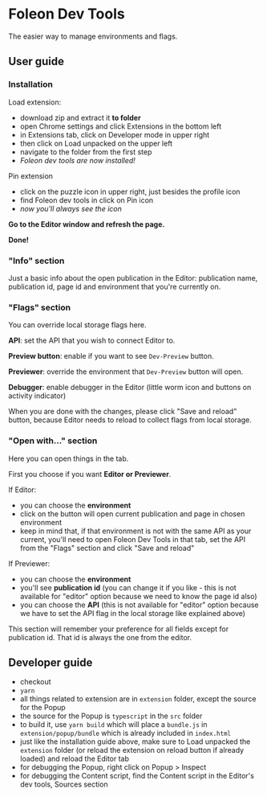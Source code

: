 # Foleon Dev Tools

The easier way to manage environments and flags.

## User guide

### Installation

Load extension:
- download zip and extract it **to folder**
- open Chrome settings and click Extensions in the bottom left
- in Extensions tab, click on Developer mode in upper right
- then click on Load unpacked on the upper left
- navigate to the folder from the first step
- *Foleon dev tools are now installed!*

Pin extension
- click on the puzzle icon in upper right, just besides the profile icon
- find Foleon dev tools in click on Pin icon
- *now you'll always see the icon*

**Go to the Editor window and refresh the page.**

**Done!**

### "Info" section

Just a basic info about the open publication in the Editor: publication name,
publication id, page id and environment that you're currently on.

### "Flags" section

You can override local storage flags here.

**API**: set the API that you wish to connect Editor to.

**Preview button**: enable if you want to see `Dev-Preview` button.

**Previewer**: override the environment that `Dev-Preview` button will open.

**Debugger**: enable debugger in the Editor (little worm icon and buttons on activity indicator)

When you are done with the changes, please click "Save and reload" button, because Editor needs to reload to
collect flags from local storage.

### "Open with..." section

Here you can open things in the tab.

First you choose if you want **Editor or Previewer**.

If Editor:
- you can choose the **environment**
- click on the button will open current publication and page in chosen environment
- keep in mind that, if that environment is not with the same API as your current, you'll need to open Foleon Dev Tools in that tab, set the API from the "Flags" section and click "Save and reload"

If Previewer:
- you can choose the **environment**
- you'll see **publication id** (you can change it if you like - this is not available for "editor" option because we need to know the page id also)
- you can choose the **API** (this is not available for "editor" option because we have to set the API flag in the local storage like explained above)

This section will remember your preference for all fields except for publication id. That id is always the one from the editor.

## Developer guide

- checkout
- `yarn`
- all things related to extension are in `extension` folder, except the source for the Popup
- the source for the Popup is `typescript` in the `src` folder
- to build it, use `yarn build` which will place a `bundle.js` in `extension/popup/bundle` which is already included in `index.html`
- just like the installation guide above, make sure to Load unpacked the `extension` folder (or reload the extension on reload button if already loaded) and reload the Editor tab
- for debugging the Popup, right click on Popup > Inspect
- for debugging the Content script, find the Content script in the Editor's dev tools, Sources section

